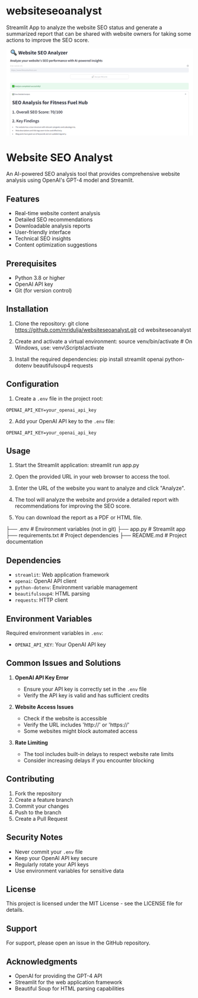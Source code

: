 # websiteseoanalyst
Streamlit App to analyze the website SEO status and generate a summarized report that can be shared with website owners for taking some actions to improve the SEO score.

![alt text](image.png)

# Website SEO Analyst

An AI-powered SEO analysis tool that provides comprehensive website analysis using OpenAI's GPT-4 model and Streamlit.

## Features

- Real-time website content analysis
- Detailed SEO recommendations
- Downloadable analysis reports
- User-friendly interface
- Technical SEO insights
- Content optimization suggestions

## Prerequisites

- Python 3.8 or higher
- OpenAI API key
- Git (for version control)

## Installation

1. Clone the repository: 
git clone https://github.com/mridulja/websiteseoanalyst.git
cd websiteseoanalyst

2. Create and activate a virtual environment:
source venv/bin/activate  # On Windows, use: venv\Scripts\activate

3. Install the required dependencies:
pip install streamlit openai python-dotenv beautifulsoup4 requests


## Configuration

1. Create a `.env` file in the project root:

```
OPENAI_API_KEY=your_openai_api_key
```

2. Add your OpenAI API key to the `.env` file:

```
OPENAI_API_KEY=your_openai_api_key
```


## Usage

1. Start the Streamlit application:
streamlit run app.py

2. Open the provided URL in your web browser to access the tool.

3. Enter the URL of the website you want to analyze and click "Analyze".

4. The tool will analyze the website and provide a detailed report with recommendations for improving the SEO score.

5. You can download the report as a PDF or HTML file.


├── .env                # Environment variables (not in git)
├── app.py              # Streamlit app
├── requirements.txt      # Project dependencies
├── README.md           # Project documentation


## Dependencies

- `streamlit`: Web application framework
- `openai`: OpenAI API client
- `python-dotenv`: Environment variable management
- `beautifulsoup4`: HTML parsing
- `requests`: HTTP client

## Environment Variables

Required environment variables in `.env`:
- `OPENAI_API_KEY`: Your OpenAI API key

## Common Issues and Solutions

1. **OpenAI API Key Error**
   - Ensure your API key is correctly set in the `.env` file
   - Verify the API key is valid and has sufficient credits

2. **Website Access Issues**
   - Check if the website is accessible
   - Verify the URL includes 'http://' or 'https://'
   - Some websites might block automated access

3. **Rate Limiting**
   - The tool includes built-in delays to respect website rate limits
   - Consider increasing delays if you encounter blocking

## Contributing

1. Fork the repository
2. Create a feature branch
3. Commit your changes
4. Push to the branch
5. Create a Pull Request

## Security Notes

- Never commit your `.env` file
- Keep your OpenAI API key secure
- Regularly rotate your API keys
- Use environment variables for sensitive data

## License

This project is licensed under the MIT License - see the LICENSE file for details.

## Support

For support, please open an issue in the GitHub repository.

## Acknowledgments

- OpenAI for providing the GPT-4 API
- Streamlit for the web application framework
- Beautiful Soup for HTML parsing capabilities